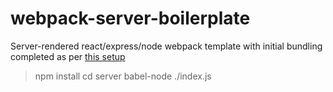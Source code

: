 # webpack-server-boilerplate
Server-rendered react/express/node webpack template with initial bundling completed as per [this setup](http://spraso.com/going-isomorphic-with-express-and-react-js/#comment-11)

> npm install
> cd server
> babel-node ./index.js


